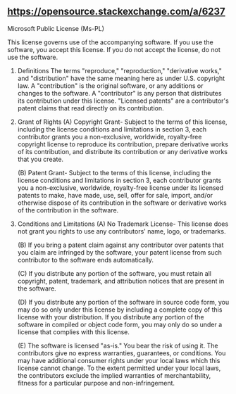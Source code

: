https://opensource.stackexchange.com/a/6237
-----
Microsoft Public License (Ms-PL)

This license governs use of the accompanying software. If you use the
software, you accept this license. If you do not accept the license, do not
use the software.

1.  Definitions
The terms "reproduce," "reproduction," "derivative works," and "distribution"
have the same meaning here as under U.S. copyright law. A "contribution" is
the original software, or any additions or changes to the software. A
"contributor" is any person that distributes its contribution under this
license. "Licensed patents" are a contributor's patent claims that read
directly on its contribution.

2.  Grant of Rights
	(A) Copyright Grant- Subject to the terms of this license, including the
	license conditions and limitations in section 3, each contributor grants
	you a non-exclusive, worldwide, royalty-free copyright license to
	reproduce its contribution, prepare derivative works of its contribution,
	and distribute its contribution or any derivative works that you create.

	(B) Patent Grant- Subject to the terms of this license, including the
	license conditions and limitations in section 3, each contributor grants
	you a non-exclusive, worldwide, royalty-free license under its licensed
	patents to make, have made, use, sell, offer for sale, import, and/or
	otherwise dispose of its contribution in the software or derivative works
	of the contribution in the software.

3.  Conditions and Limitations
	(A) No Trademark License- This license does not grant you rights to use
	any contributors' name, logo, or trademarks.

	(B) If you bring a patent claim against any contributor over patents that
	you claim are infringed by the software, your patent license from such
	contributor to the software ends automatically.

	(C) If you distribute any portion of the software, you must retain all
	copyright, patent, trademark, and attribution notices that are present in
	the software.

	(D) If you distribute any portion of the software in source code form,
	you may do so only under this license by including a complete copy of
	this license with your distribution. If you distribute any portion of the
	software in compiled or object code form, you may only do so under a
	license that complies with this license.

	(E) The software is licensed "as-is." You bear the risk of using it. The
	contributors give no express warranties, guarantees, or conditions. You
	may have additional consumer rights under your local laws which this
	license cannot change. To the extent permitted under your local laws, the
	contributors exclude the implied warranties of merchantability, fitness
	for a particular purpose and non-infringement.
